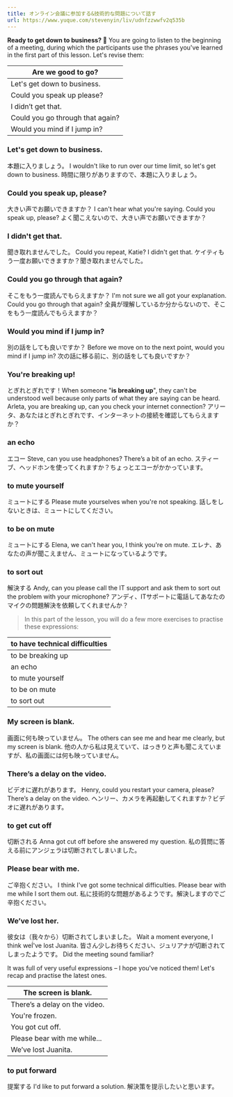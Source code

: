 ```yaml
---
title: オンライン会議に参加する&技術的な問題について話す
url: https://www.yuque.com/stevenyin/liv/udnfzzwwfv2q535b
---
```


**Ready to get down to business? 🦾**
You are going to listen to the beginning of a meeting, during which the participants use the phrases you've learned in the first part of this lesson. Let's revise them:

| Are we good to go? |
| --- |
| Let's get down to business. |
| Could you speak up please? |
| I didn’t get that. |
| Could you go through that again? |
| Would you mind if I jump in? |

<a name="BKRbK"></a>

### Let's get down to business.

本題に入りましょう。
I wouldn't like to run over our time limit, so let's get down to business.
時間に限りがありますので、本題に入りましょう。 <a name="GD0LK"></a>

### Could you speak up, please?

大きい声でお願いできますか？
I can't hear what you're saying. Could you speak up, please?
よく聞こえないので、大きい声でお願いできますか？ <a name="UJ8Fo"></a>

### I didn't get that.

聞き取れませんでした。
Could you repeat, Katie? I didn't get that.
ケイティもう一度お願いできますか？聞き取れませんでした。 <a name="SjLtk"></a>

### Could you go through that again?

そこをもう一度読んでもらえますか？
I'm not sure we all got your explanation. Could you go through that again?
全員が理解しているか分からないので、そこをもう一度読んでもらえますか？ <a name="xhkgI"></a>

### Would you mind if I jump in?

別の話をしても良いですか？
Before we move on to the next point, would you mind if I jump in?
次の話に移る前に、別の話をしても良いですか？ <a name="C1W73"></a>

### You're breaking up!

とぎれとぎれです！When someone "**is breaking up**", they can't be understood well because only parts of what they are saying can be heard.
Arleta, you are breaking up, can you check your internet connection?
アリータ、あなたはとぎれとぎれです、インターネットの接続を確認してもらえますか？ <a name="n6mGV"></a>

### an echo

エコー
Steve, can you use headphones? There’s a bit of an echo.
スティーブ、ヘッドホンを使ってくれますか？ちょっとエコーがかかっています。 <a name="loUT7"></a>

### to mute yourself

ミュートにする
Please mute yourselves when you're not speaking.
話しをしないときは、ミュートにしてください。 <a name="JNKaY"></a>

### to be on mute

ミュートにする
Elena, we can't hear you, I think you're on mute.
エレナ、あなたの声が聞こえません、ミュートになっているようです。 <a name="z3t3I"></a>

### to sort out

解決する
Andy, can you please call the IT support and ask them to sort out the problem with your microphone?
アンディ、ITサポートに電話してあなたのマイクの問題解決を依頼してくれませんか？

> In this part of the lesson, you will do a few more exercises to practise these expressions:

| to have technical difficulties |
| --- |
| to be breaking up  |
| an echo  |
| to mute yourself |
| to be on mute |
| to sort out |

<a name="CxImf"></a>

### My screen is blank.

画面に何も映っていません。
The others can see me and hear me clearly, but my screen is blank.
他の人から私は見えていて、はっきりと声も聞こえていますが、私の画面には何も映っていません。 <a name="zE3lO"></a>

### There’s a delay on the video.

ビデオに遅れがあります。
Henry, could you restart your camera, please? There’s a delay on the video.
ヘンリー、カメラを再起動してくれますか？ビデオに遅れがあります。 <a name="xbmfp"></a>

### to get cut off

切断される
Anna got cut off before she answered my question.
私の質問に答える前にアンジェラは切断されてしまいました。 <a name="khU3P"></a>

### Please bear with me.

ご辛抱ください。
I think I've got some technical difficulties. Please bear with me while I sort them out.
私に技術的な問題があるようです。解決しますのでご辛抱ください。 <a name="psTvk"></a>

### We’ve lost her.

彼女は（我々から）切断されてしまいました。
Wait a moment everyone, I think weÍ've lost Juanita.
皆さん少しお待ちください、ジュリアナが切断されてしまったようです。
Did the meeting sound familiar?

It was full of very useful expressions – I hope you've noticed them! Let's recap and practise the latest ones.

| The screen is blank. |
| --- |
| There’s a delay on the video. |
| You're frozen. |
| You got cut off. |
| Please bear with me while... |
| We’ve lost Juanita. |

<a name="bj8u3"></a>

### to put forward

提案する
I'd like to put forward a solution.
解決策を提示したいと思います。
